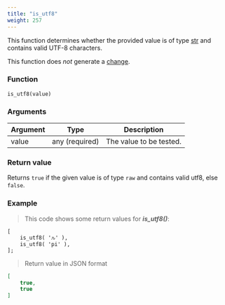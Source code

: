 ```yaml
---
title: "is_utf8"
weight: 257
---
```


This function determines whether the provided value is of
type [str](../../../data-types/str) and contains valid UTF-8 characters.

This function does *not* generate a [change](../../../overview/changes).

### Function

`is_utf8(value)`

### Arguments

Argument | Type | Description
-------- | ---- | -----------
value | any (required) | The value to be tested.

### Return value

Returns `true` if the given value is of type `raw` and contains valid utf8, else `false`.

### Example

> This code shows some return values for ***is_utf8()***:

```thingsdb,json_response
[
    is_utf8( 'ԉ' ),
    is_utf8( 'pi' ),
];
```

> Return value in JSON format

```json
[
    true,
    true
]
```
